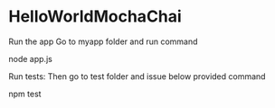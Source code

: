 # HelloWorldMochaChai


Run the app
Go to myapp folder and run command

node app.js


Run tests:
Then go to test folder and issue below provided command

npm test
